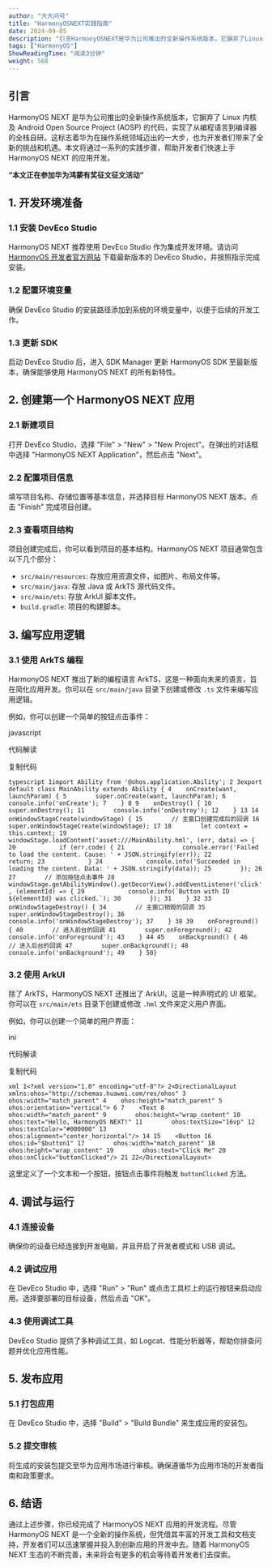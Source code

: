 ```yaml
---
author: "大大问号"
title: "HarmonyOSNEXT实践指南"
date: 2024-09-05
description: "引言HarmonyOSNEXT是华为公司推出的全新操作系统版本，它摒弃了Linux内核及AndroidOpenSourceProject(AOSP)的代码，实现了从编程语言到编译"
tags: ["HarmonyOS"]
ShowReadingTime: "阅读3分钟"
weight: 568
---
```

引言
--

HarmonyOS NEXT 是华为公司推出的全新操作系统版本，它摒弃了 Linux 内核及 Android Open Source Project (AOSP) 的代码，实现了从编程语言到编译器的全栈自研。这标志着华为在操作系统领域迈出的一大步，也为开发者们带来了全新的挑战和机遇。本文将通过一系列的实践步骤，帮助开发者们快速上手 HarmonyOS NEXT 的应用开发。

**“本文正在参加华为鸿蒙有奖征文征文活动”**

1\. 开发环境准备
----------

### 1.1 安装 DevEco Studio

HarmonyOS NEXT 推荐使用 DevEco Studio 作为集成开发环境。请访问 [HarmonyOS 开发者官方网站](https://link.juejin.cn?target=https%3A%2F%2Fdeveloper.harmonyos.com%2F "https://developer.harmonyos.com/") 下载最新版本的 DevEco Studio，并按照指示完成安装。

### 1.2 配置环境变量

确保 DevEco Studio 的安装路径添加到系统的环境变量中，以便于后续的开发工作。

### 1.3 更新 SDK

启动 DevEco Studio 后，进入 SDK Manager 更新 HarmonyOS SDK 至最新版本，确保能够使用 HarmonyOS NEXT 的所有新特性。

2\. 创建第一个 HarmonyOS NEXT 应用
---------------------------

### 2.1 新建项目

打开 DevEco Studio，选择 "File" > "New" > "New Project"。在弹出的对话框中选择 "HarmonyOS NEXT Application"，然后点击 "Next"。

### 2.2 配置项目信息

填写项目名称、存储位置等基本信息，并选择目标 HarmonyOS NEXT 版本。点击 "Finish" 完成项目创建。

### 2.3 查看项目结构

项目创建完成后，你可以看到项目的基本结构。HarmonyOS NEXT 项目通常包含以下几个部分：

*   `src/main/resources`: 存放应用资源文件，如图片、布局文件等。
*   `src/main/java`: 存放 Java 或 ArkTS 源代码文件。
*   `src/main/ets`: 存放 ArkUI 脚本文件。
*   `build.gradle`: 项目的构建脚本。

3\. 编写应用逻辑
----------

### 3.1 使用 ArkTS 编程

HarmonyOS NEXT 推出了新的编程语言 ArkTS，这是一种面向未来的语言，旨在简化应用开发。你可以在 `src/main/java` 目录下创建或修改 `.ts` 文件来编写应用逻辑。

例如，你可以创建一个简单的按钮点击事件：

javascript

 代码解读

复制代码

``typescript 1import Ability from '@ohos.application.Ability'; 2 3export default class MainAbility extends Ability { 4    onCreate(want, launchParam) { 5        super.onCreate(want, launchParam); 6        console.info('onCreate'); 7    } 8 9    onDestroy() { 10        super.onDestroy(); 11        console.info('onDestroy'); 12    } 13 14    onWindowStageCreate(windowStage) { 15        // 主窗口创建完成后的回调 16        super.onWindowStageCreate(windowStage); 17 18        let context = this.context; 19        windowStage.loadContent('asset:///MainAbility.hml', (err, data) => { 20            if (err.code) { 21                console.error('Failed to load the content. Cause: ' + JSON.stringify(err)); 22                return; 23            } 24            console.info('Succeeded in loading the content. Data: ' + JSON.stringify(data)); 25        }); 26 27        // 添加按钮点击事件 28        windowStage.getAbilityWindow().getDecorView().addEventListener('click', (elementId) => { 29            console.info(`Button with ID ${elementId} was clicked.`); 30        }); 31    } 32 33    onWindowStageDestroy() { 34        // 主窗口销毁的回调 35        super.onWindowStageDestroy(); 36        console.info('onWindowStageDestroy'); 37    } 38 39    onForeground() { 40        // 进入前台的回调 41        super.onForeground(); 42        console.info('onForeground'); 43    } 44 45    onBackground() { 46        // 进入后台的回调 47        super.onBackground(); 48        console.info('onBackground'); 49    } 50}``

### 3.2 使用 ArkUI

除了 ArkTS，HarmonyOS NEXT 还推出了 ArkUI，这是一种声明式的 UI 框架。你可以在 `src/main/ets` 目录下创建或修改 `.hml` 文件来定义用户界面。

例如，你可以创建一个简单的用户界面：

ini

 代码解读

复制代码

`xml 1<?xml version="1.0" encoding="utf-8"?> 2<DirectionalLayout xmlns:ohos="http://schemas.huawei.com/res/ohos" 3    ohos:width="match_parent" 4    ohos:height="match_parent" 5    ohos:orientation="vertical"> 6 7    <Text 8        ohos:width="match_parent" 9        ohos:height="wrap_content" 10        ohos:text="Hello, HarmonyOS NEXT!" 11        ohos:textSize="16vp" 12        ohos:textColor="#000000" 13        ohos:alignment="center_horizontal"/> 14 15    <Button 16        ohos:id="$button1" 17        ohos:width="match_parent" 18        ohos:height="wrap_content" 19        ohos:text="Click Me" 20        ohos:onClick="buttonClicked"/> 21 22</DirectionalLayout>`

这里定义了一个文本和一个按钮，按钮点击事件将触发 `buttonClicked` 方法。

4\. 调试与运行
---------

### 4.1 连接设备

确保你的设备已经连接到开发电脑，并且开启了开发者模式和 USB 调试。

### 4.2 调试应用

在 DevEco Studio 中，选择 "Run" > "Run" 或点击工具栏上的运行按钮来启动应用。选择要部署的目标设备，然后点击 "OK"。

### 4.3 使用调试工具

DevEco Studio 提供了多种调试工具，如 Logcat、性能分析器等，帮助你排查问题并优化应用性能。

5\. 发布应用
--------

### 5.1 打包应用

在 DevEco Studio 中，选择 "Build" > "Build Bundle" 来生成应用的安装包。

### 5.2 提交审核

将生成的安装包提交至华为应用市场进行审核。确保遵循华为应用市场的开发者指南和政策要求。

6\. 结语
------

通过上述步骤，你已经完成了 HarmonyOS NEXT 应用的开发流程。尽管 HarmonyOS NEXT 是一个全新的操作系统，但凭借其丰富的开发工具和文档支持，开发者们可以迅速掌握并投入到创新应用的开发中去。随着 HarmonyOS NEXT 生态的不断完善，未来将会有更多的机会等待着开发者们去探索。